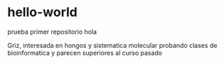 # hello-world
prueba primer repositorio 
hola

Griz, interesada en hongos y sistematica molecular
probando clases de bioinformatica y parecen superiores al curso pasado 
